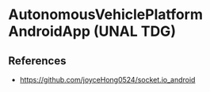# AutonomousVehiclePlatform AndroidApp (UNAL TDG) #

## References ##
- https://github.com/joyceHong0524/socket.io_android